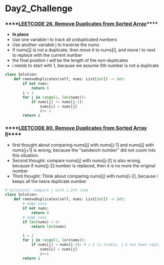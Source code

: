 # Day2\_Challenge

### \*\*\*\*[**LEETCODE 26. Remove Duplicates from Sorted Array**](https://leetcode-cn.com/problems/remove-duplicates-from-sorted-array/)\*\*\*\*

* **In place**
* Use one variable i to track all unduplicated numbers 
* Use another variable j to traverse the nums 
* If nums\[j\] is not a duplicate, then move it to nums\[i\], and move i to next to replace with the current number 
* the final position i will be the length of the non-duplicates 
* i needs to start with 1, because we assume 0th number is not a duplicate 

```python
class Solution:
    def removeDuplicates(self, nums: List[int]) -> int:
        if not nums:
            return 0 
        i = 1 
        for j in range(1, len(nums)):
            if nums[j] != nums[j-1]:
                nums[i] = nums[j]
                i+= 1
        return i 
```

### \*\*\*\*[**LEETCODE 80. Remove Duplicates from Sorted Array II**](https://leetcode-cn.com/problems/remove-duplicates-from-sorted-array-ii/)\*\*\*\*

* first thought about comparing nums\[j\] with nums\[j-1\] and nums\[j\] with nums\[j+1\] is wrong, because the "sandwich number" did not count into this situation.
* Second thought: compare nums\[j\] with nums\[j-2\] is also wrong, because if nums\[j-2\] number is replaced, then it is no more the original number 
* Third thought: Think about comparing nums\[j\] with nums\[i-2\], because i keeps all the twice duplicate number

```python
# Solution1: compare j with i-2th item 
class Solution:
    def removeDuplicates(self, nums: List[int]) -> int:
        # edge case 
        if not nums:
            return 0 
        # edge case 
        if len(nums) < 3:
            return len(nums) 
        
        i = 2
        for j in range(2, len(nums)):
            if nums[j] > nums[i-2]: # i-2 is stable, j-2 has been replaced by the new value 
                nums[i] = nums[j]
                i+=1
        return i 

```



